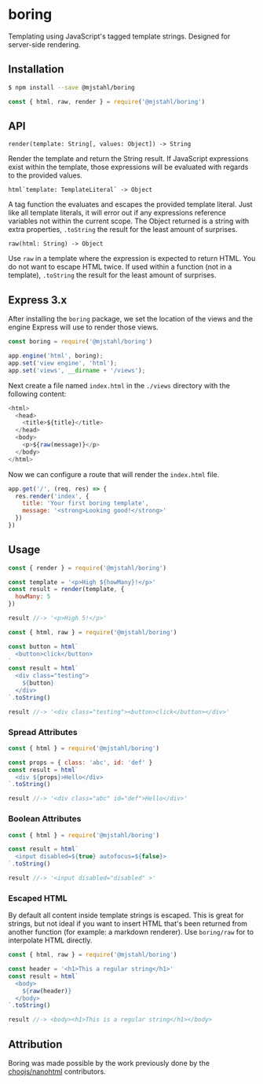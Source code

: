 # boring
Templating using JavaScript's tagged template strings. Designed for server-side
rendering.

## Installation
```sh
$ npm install --save @mjstahl/boring
```

```js
const { html, raw, render } = require('@mjstahl/boring')
```

## API

`render(template: String[, values: Object]) -> String`

Render the template and return the String result. If JavaScript expressions
exist within the template, those expressions will be evaluated with regards to
the provided values.

```html`template: TemplateLiteral` -> Object```

A tag function the evaluates and escapes the provided template literal. Just
like all template literals, it will error out if any expressions reference
variables not within the current scope. The Object returned is a string with
extra properties, `.toString` the result for the least amount of surprises.

`raw(html: String) -> Object`

Use `raw` in a template where the expression is expected to return HTML. You
do not want to escape HTML twice. If used within a function (not in a template),
`.toString` the result for the least amount of surprises.

## Express 3.x
After installing the `boring` package, we set the location of the views and
the engine Express will use to render those views.

```js
const boring = require('@mjstahl/boring')

app.engine('html', boring);
app.set('view engine', 'html');
app.set('views', __dirname + '/views');
```

Next create a file named `index.html` in the `./views` directory with the
following content:

```js
<html>
  <head>
    <title>${title}</title>
  </head>
  <body>
    <p>${raw(message)}</p>
  </body>
</html>
```

Now we can configure a route that will render the `index.html` file.

```js
app.get('/', (req, res) => {
  res.render('index', {
    title: 'Your first boring template',
    message: '<strong>Looking good!</strong>'
  })
})
```

## Usage

```js
const { render } = require('@mjstahl/boring')

const template = '<p>High ${howMany}!</p>'
const result = render(template, {
  howMany: 5
})

result //-> '<p>High 5!</p>'
```

```js
const { html, raw } = require('@mjstahl/boring')

const button = html`
  <button>click</button>
`
const result = html`
  <div class="testing">
    ${button}
  </div>
`.toString()

result //-> '<div class="testing"><button>click</button></div>'
```

### Spread Attributes
```js
const { html } = require('@mjstahl/boring')

const props = { class: 'abc', id: 'def' }
const result = html`
  <div ${props}>Hello</div>
`.toString()

result //-> '<div class="abc" id="def">Hello</div>'
```

### Boolean Attributes
```js
const { html } = require('@mjstahl/boring')

const result = html`
  <input disabled=${true} autofocus=${false}>
`.toString()

result //-> '<input disabled="disabled" >'
```

### Escaped HTML
By default all content inside template strings is escaped. This is great for
strings, but not ideal if you want to insert HTML that's been returned from
another function (for example: a markdown renderer). Use `boring/raw` for to
interpolate HTML directly.

```js
const { html, raw } = require('@mjstahl/boring')

const header = '<h1>This a regular string</h1>'
const result = html`
  <body>
    ${raw(header)}
  </body>
`.toString()

result //-> <body><h1>This is a regular string</h1></body>
```

## Attribution

Boring was made possible by the work previously done by the [choojs/nanohtml](https://github.com/choojs/nanohtml) contributors.